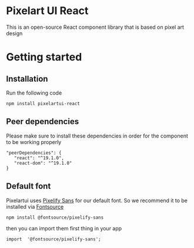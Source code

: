 # Pixelart UI React

This is an open-source React component library that is based on pixel art design

# Getting started

## Installation

Run the following code

    npm install pixelartui-react

## Peer dependencies

Please make sure to install these dependencies in order for the component to be working properly

    "peerDependencies": {
       "react": "^19.1.0",
       "react-dom": "^19.1.0"
    }

## Default font

Pixelartui uses [Pixelify Sans](https://fonts.google.com/specimen/Pixelify+Sans) for our default font. So we recommend it to be installed via [Fontsource](https://fontsource.org/)

    npm install @fontsource/pixelify-sans

then you can import them first thing in your app

    import  '@fontsource/pixelify-sans';
